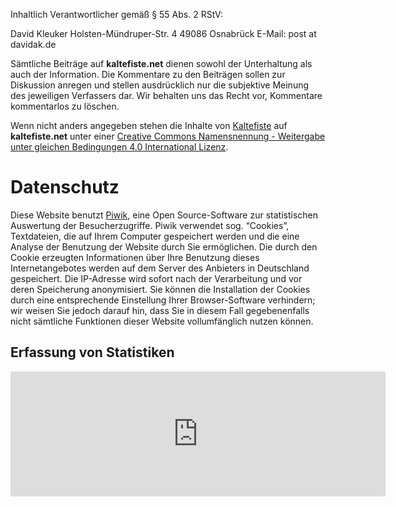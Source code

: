 <!--
.. title: Impressum
.. slug: impressum
.. date: 2018-02-13 17:57:00 UTC+01:00
.. tags:
.. category:
.. link:
.. description:
.. type: text
.. nocomments: True
-->

Inhaltlich Verantwortlicher gemäß § 55 Abs. 2 RStV:

  David Kleuker
  Holsten-Mündruper-Str. 4
  49086 Osnabrück
  E-Mail: post at davidak.de

Sämtliche Beiträge auf **kaltefiste.net** dienen sowohl der Unterhaltung als auch der Information.
Die Kommentare zu den Beiträgen sollen zur Diskussion anregen und stellen ausdrücklich nur die subjektive Meinung des jeweiligen Verfassers dar. Wir behalten uns das Recht vor, Kommentare kommentarlos zu löschen.

Wenn nicht anders angegeben stehen die Inhalte von <a xmlns:cc="http://creativecommons.org/ns#" href="https://kaltefiste.net/" property="cc:attributionName" rel="cc:attributionURL">Kaltefiste</a> auf <b><span xmlns:dct="http://purl.org/dc/terms/" href="http://purl.org/dc/dcmitype/Text" property="dct:title" rel="dct:type">kaltefiste.net</span></b> unter einer <a rel="license" href="http://creativecommons.org/licenses/by-sa/4.0/">Creative Commons Namensnennung - Weitergabe unter gleichen Bedingungen 4.0 International Lizenz</a>.

# Datenschutz

Diese Website benutzt [Piwik](https://de.piwik.org/), eine Open Source-Software zur statistischen Auswertung der Besucherzugriffe. Piwik verwendet sog. “Cookies”, Textdateien, die auf Ihrem Computer gespeichert werden und die eine Analyse der Benutzung der Website durch Sie ermöglichen. Die durch den Cookie erzeugten Informationen über Ihre Benutzung dieses Internetangebotes werden auf dem Server des Anbieters in Deutschland gespeichert. Die IP-Adresse wird sofort nach der Verarbeitung und vor deren Speicherung anonymisiert. Sie können die Installation der Cookies durch eine entsprechende Einstellung Ihrer Browser-Software verhindern; wir weisen Sie jedoch darauf hin, dass Sie in diesem Fall gegebenenfalls nicht sämtliche Funktionen dieser Website vollumfänglich nutzen können.

## Erfassung von Statistiken

<iframe style="border: 0; height: 200px; width: 600px;" src="https://stats.davidak.de/index.php?module=CoreAdminHome&action=optOut&language=en"></iframe>
